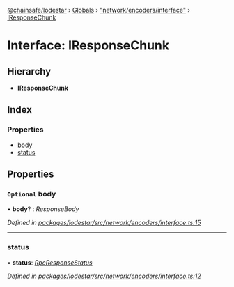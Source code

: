 [@chainsafe/lodestar](../README.md) › [Globals](../globals.md) › ["network/encoders/interface"](../modules/_network_encoders_interface_.md) › [IResponseChunk](_network_encoders_interface_.iresponsechunk.md)

# Interface: IResponseChunk

## Hierarchy

* **IResponseChunk**

## Index

### Properties

* [body](_network_encoders_interface_.iresponsechunk.md#optional-body)
* [status](_network_encoders_interface_.iresponsechunk.md#status)

## Properties

### `Optional` body

• **body**? : *ResponseBody*

*Defined in [packages/lodestar/src/network/encoders/interface.ts:15](https://github.com/ChainSafe/lodestar/blob/9711bce31/packages/lodestar/src/network/encoders/interface.ts#L15)*

___

###  status

• **status**: *[RpcResponseStatus](../enums/_constants_network_.rpcresponsestatus.md)*

*Defined in [packages/lodestar/src/network/encoders/interface.ts:12](https://github.com/ChainSafe/lodestar/blob/9711bce31/packages/lodestar/src/network/encoders/interface.ts#L12)*
